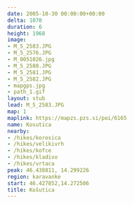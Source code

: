 ```yaml
---
date: 2005-10-30 00:00:00+00:00
delta: 1070
duration: 6
height: 1968
image:
- M_5_2583.JPG
- M_5_2576.JPG
- M_0051026.jpg
- M_5_2580.JPG
- M_5_2581.JPG
- M_5_2582.JPG
- mapgps.jpg
- path_1.gif
layout: stub
lead: M_5_2583.JPG
map: 1
maplink: https://mapzs.pzs.si/poi/6165
name: Kosutica
nearby:
- /hikes/korosica
- /hikes/velikivrh
- /hikes/kofce
- /hikes/kladivo
- /hikes/vrtaca
peak: 46.438811, 14.299226
region: karavanke
start: 46.427852,14.272506
title: Košutica
---
```

